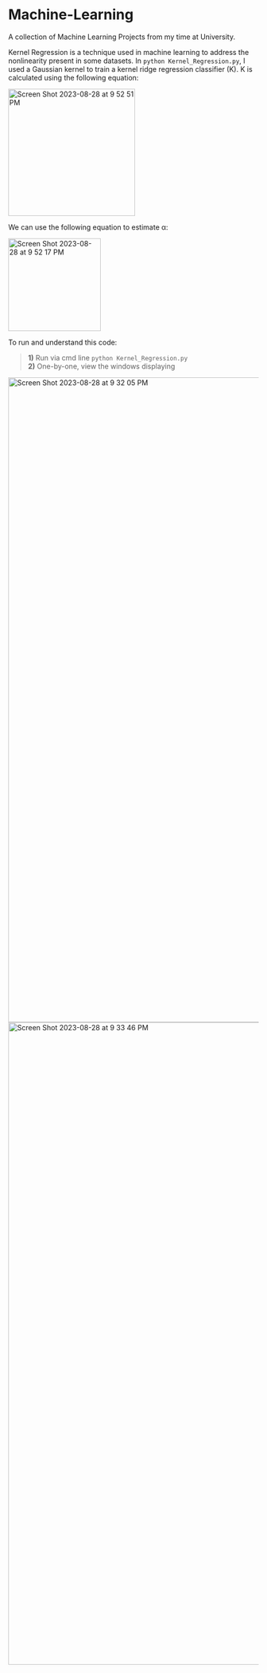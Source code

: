 # Machine-Learning
A collection of Machine Learning Projects from my time at University.

Kernel Regression is a technique used in machine learning to address the nonlinearity present in some datasets. In `python Kernel_Regression.py`, I used a Gaussian kernel to train a kernel ridge regression classifier (K). K is calculated using the following equation:

<img width="255" alt="Screen Shot 2023-08-28 at 9 52 51 PM" src="https://github.com/andy-x-li/Machine-Learning/assets/125074849/a9ec45b6-a194-448a-8c52-f3272328a4af">

We can use the following equation to estimate α: 

<img width="186" alt="Screen Shot 2023-08-28 at 9 52 17 PM" src="https://github.com/andy-x-li/Machine-Learning/assets/125074849/d62dc297-86ad-49b0-8186-dd789480ba42">



To run and understand this code: <br>
> **1)** Run via cmd line `python Kernel_Regression.py` <br>
> **2)** One-by-one, view the windows displaying 

<img width="1294" alt="Screen Shot 2023-08-28 at 9 32 05 PM" src="https://github.com/andy-x-li/Machine-Learning/assets/125074849/bbc94e52-85ed-4821-bc18-71e7493eaae0">

<img width="1289" alt="Screen Shot 2023-08-28 at 9 33 46 PM" src="https://github.com/andy-x-li/Machine-Learning/assets/125074849/e5235f8e-ce29-40ac-932e-b6d734488f1c">
